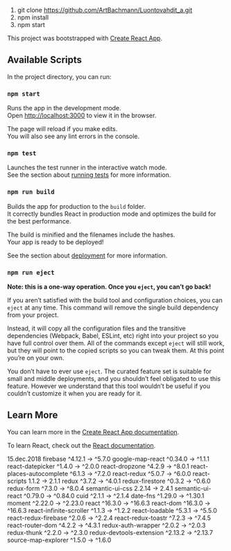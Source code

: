 1. git clone https://github.com/ArtBachmann/Luontovahdit_a.git
2. npm install
3. npm start

This project was bootstrapped with [Create React App](https://github.com/facebook/create-react-app).

## Available Scripts

In the project directory, you can run:

### `npm start`

Runs the app in the development mode.<br>
Open [http://localhost:3000](http://localhost:3000) to view it in the browser.

The page will reload if you make edits.<br>
You will also see any lint errors in the console.

### `npm test`

Launches the test runner in the interactive watch mode.<br>
See the section about [running tests](https://facebook.github.io/create-react-app/docs/running-tests) for more information.

### `npm run build`

Builds the app for production to the `build` folder.<br>
It correctly bundles React in production mode and optimizes the build for the best performance.

The build is minified and the filenames include the hashes.<br>
Your app is ready to be deployed!

See the section about [deployment](https://facebook.github.io/create-react-app/docs/deployment) for more information.

### `npm run eject`

**Note: this is a one-way operation. Once you `eject`, you can’t go back!**

If you aren’t satisfied with the build tool and configuration choices, you can `eject` at any time. This command will remove the single build dependency from your project.

Instead, it will copy all the configuration files and the transitive dependencies (Webpack, Babel, ESLint, etc) right into your project so you have full control over them. All of the commands except `eject` will still work, but they will point to the copied scripts so you can tweak them. At this point you’re on your own.

You don’t have to ever use `eject`. The curated feature set is suitable for small and middle deployments, and you shouldn’t feel obligated to use this feature. However we understand that this tool wouldn’t be useful if you couldn’t customize it when you are ready for it.

## Learn More

You can learn more in the [Create React App documentation](https://facebook.github.io/create-react-app/docs/getting-started).

To learn React, check out the [React documentation](https://reactjs.org/).

15.dec.2018
firebase                   ^4.12.1  →   ^5.7.0
 google-map-react           ^0.34.0  →   ^1.1.1
 react-datepicker            ^1.4.0  →   ^2.0.0
 react-dropzone              ^4.2.9  →   ^8.0.1
 react-places-autocomplete   ^6.1.3  →   ^7.2.0
 react-redux                 ^5.0.7  →   ^6.0.0
 react-scripts                1.1.2  →    2.1.1
 redux                       ^3.7.2  →   ^4.0.1
 redux-firestore             ^0.3.2  →   ^0.6.0
 redux-form                  ^7.3.0  →   ^8.0.4
 semantic-ui-css             2.2.14  →    2.4.1
 semantic-ui-react          ^0.79.0  →  ^0.84.0
 cuid                       ^2.1.1  →   ^2.1.4
 date-fns                  ^1.29.0  →  ^1.30.1
 moment                    ^2.22.0  →  ^2.23.0
 react                     ^16.3.0  →  ^16.6.3
 react-dom                 ^16.3.0  →  ^16.6.3
 react-infinite-scroller    ^1.1.3  →   ^1.2.2
 react-loadable             ^5.3.1  →   ^5.5.0
 react-redux-firebase       ^2.0.6  →   ^2.2.4
 react-redux-toastr         ^7.2.3  →   ^7.4.5
 react-router-dom           ^4.2.2  →   ^4.3.1
 redux-auth-wrapper         ^2.0.2  →   ^2.0.3
 redux-thunk                ^2.2.0  →   ^2.3.0
 redux-devtools-extension  ^2.13.2  →  ^2.13.7
 source-map-explorer        ^1.5.0  →   ^1.6.0